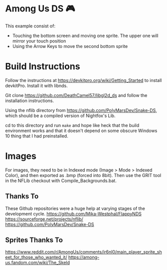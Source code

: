 # Among Us DS 🎮

This example consist of:

- Touching the bottom screen and moving one sprite. The upper one will mirror your touch position
- Using the Arrow Keys to move the second bottom sprite

 
# Build Instructions
Follow the instructions at https://devkitpro.org/wiki/Getting_Started to install devkitPro. Install it with libnds.

Git clone https://github.com/DeathCamel57/libgl2d_ds and follow the installation instructions.

Using the nflib directory from https://github.com/PolyMarsDev/Snake-DS, which should be a compiled version of Nightfox's Lib.

cd to this directory and run `make` and hope like heck that the build environment works and that it doesn't depend on some obscure Windows 10 thing that I had preinstalled.

# Images

For images, they need to be in Indexed mode (Image > Mode > Indexed Color), and then exported as .bmp (forced into 8bit). Then use the GRIT tool in the
NFLib checkout with Compile_Backgrounds.bat.

## Thanks To

These Github repositories were a huge help at varying stages of the development cycle.
https://github.com/Mika-Westphal/FlappyNDS
https://sourceforge.net/projects/nflib/
https://github.com/PolyMarsDev/Snake-DS

## Sprites Thanks To
https://www.reddit.com/r/AmongUs/comments/ir6nl0/main_player_sprite_sheet_for_those_who_wanted_it/
https://among-us.fandom.com/wiki/The_Skeld